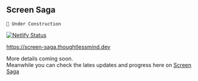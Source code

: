  ## Screen Saga
`🚧 Under Construction`

[![Netlify Status](https://api.netlify.com/api/v1/badges/5d1f8814-66ec-48f3-bb6f-cb1d165b20a7/deploy-status)](https://app.netlify.com/sites/screen-saga/deploys)

https://screen-saga.thoughtlessmind.dev  

More details coming soon.  
Meanwhile you can check the lates updates and progress here on [Screen Saga](https://screen-saga.thoughtlessmind.dev/  )
